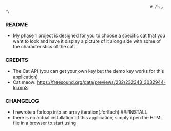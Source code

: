                                                                    
                                                                   # /ᐠ｡ꞈ｡ᐟ\
### README 
  * My phase 1 project is designed for you to choose a specific cat that you want to look and have it display a picture of it along side with some of the characteristics of the cat.
  
### CREDITS
  * The Cat API (you can get your own key but the demo key works for this application)
  * Cat meow: https://freesound.org/data/previews/232/232343_3032944-lq.mp3
  
### CHANGELOG
  * I rewrote a forloop into an array iteration(.forEach)
###INSTALL
  * there is no actual installation of this application, simply open the HTML file in a browser to start using
  

